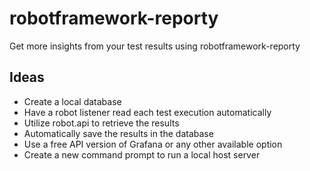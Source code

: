 # robotframework-reporty
Get more insights from your test results using robotframework-reporty

## Ideas

- Create a local database
- Have a robot listener read each test execution automatically
- Utilize robot.api to retrieve the results
- Automatically save the results in the database
- Use a free API version of Grafana or any other available option
- Create a new command prompt to run a local host server


<!-- 
we need to install this first!


pip install streamlit

pip install st-pages

pipi instll robotframework

-->
